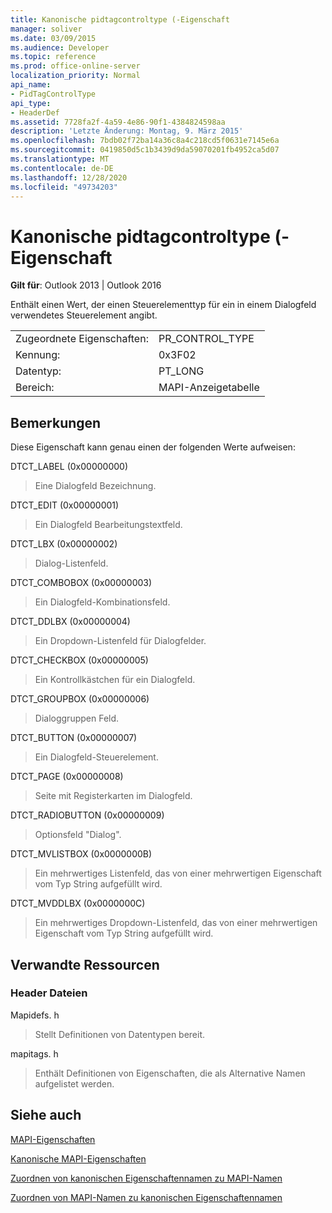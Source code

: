 ```yaml
---
title: Kanonische pidtagcontroltype (-Eigenschaft
manager: soliver
ms.date: 03/09/2015
ms.audience: Developer
ms.topic: reference
ms.prod: office-online-server
localization_priority: Normal
api_name:
- PidTagControlType
api_type:
- HeaderDef
ms.assetid: 7728fa2f-4a59-4e86-90f1-4384824598aa
description: 'Letzte Änderung: Montag, 9. März 2015'
ms.openlocfilehash: 7bdb02f72ba14a36c8a4c218cd5f0631e7145e6a
ms.sourcegitcommit: 0419850d5c1b3439d9da59070201fb4952ca5d07
ms.translationtype: MT
ms.contentlocale: de-DE
ms.lasthandoff: 12/28/2020
ms.locfileid: "49734203"
---
```

# <a name="pidtagcontroltype-canonical-property"></a>Kanonische pidtagcontroltype (-Eigenschaft

  
  
**Gilt für**: Outlook 2013 | Outlook 2016 
  
Enthält einen Wert, der einen Steuerelementtyp für ein in einem Dialogfeld verwendetes Steuerelement angibt. 
  
|||
|:-----|:-----|
|Zugeordnete Eigenschaften:  <br/> |PR_CONTROL_TYPE  <br/> |
|Kennung:  <br/> |0x3F02  <br/> |
|Datentyp:  <br/> |PT_LONG  <br/> |
|Bereich:  <br/> |MAPI-Anzeigetabelle  <br/> |
   
## <a name="remarks"></a>Bemerkungen

Diese Eigenschaft kann genau einen der folgenden Werte aufweisen:
    
DTCT_LABEL (0x00000000)
  
> Eine Dialogfeld Bezeichnung.
   
DTCT_EDIT (0x00000001)
  
> Ein Dialogfeld Bearbeitungstextfeld.

DTCT_LBX (0x00000002)
  
> Dialog-Listenfeld.
    
DTCT_COMBOBOX (0x00000003)
  
> Ein Dialogfeld-Kombinationsfeld.

DTCT_DDLBX (0x00000004)
  
> Ein Dropdown-Listenfeld für Dialogfelder.

DTCT_CHECKBOX (0x00000005)
  
> Ein Kontrollkästchen für ein Dialogfeld.

DTCT_GROUPBOX (0x00000006)
  
> Dialoggruppen Feld.
  
DTCT_BUTTON (0x00000007)
  
> Ein Dialogfeld-Steuerelement.
    
DTCT_PAGE (0x00000008)
  
> Seite mit Registerkarten im Dialogfeld.
    
DTCT_RADIOBUTTON (0x00000009)
  
> Optionsfeld "Dialog".
    
DTCT_MVLISTBOX (0x0000000B)
  
> Ein mehrwertiges Listenfeld, das von einer mehrwertigen Eigenschaft vom Typ String aufgefüllt wird.
    
DTCT_MVDDLBX (0x0000000C)
  
> Ein mehrwertiges Dropdown-Listenfeld, das von einer mehrwertigen Eigenschaft vom Typ String aufgefüllt wird.
    
## <a name="related-resources"></a>Verwandte Ressourcen

### <a name="header-files"></a>Header Dateien

Mapidefs. h
  
> Stellt Definitionen von Datentypen bereit.
    
mapitags. h
  
> Enthält Definitionen von Eigenschaften, die als Alternative Namen aufgelistet werden.
    
## <a name="see-also"></a>Siehe auch



[MAPI-Eigenschaften](mapi-properties.md)
  
[Kanonische MAPI-Eigenschaften](mapi-canonical-properties.md)
  
[Zuordnen von kanonischen Eigenschaftennamen zu MAPI-Namen](mapping-canonical-property-names-to-mapi-names.md)
  
[Zuordnen von MAPI-Namen zu kanonischen Eigenschaftennamen](mapping-mapi-names-to-canonical-property-names.md)

